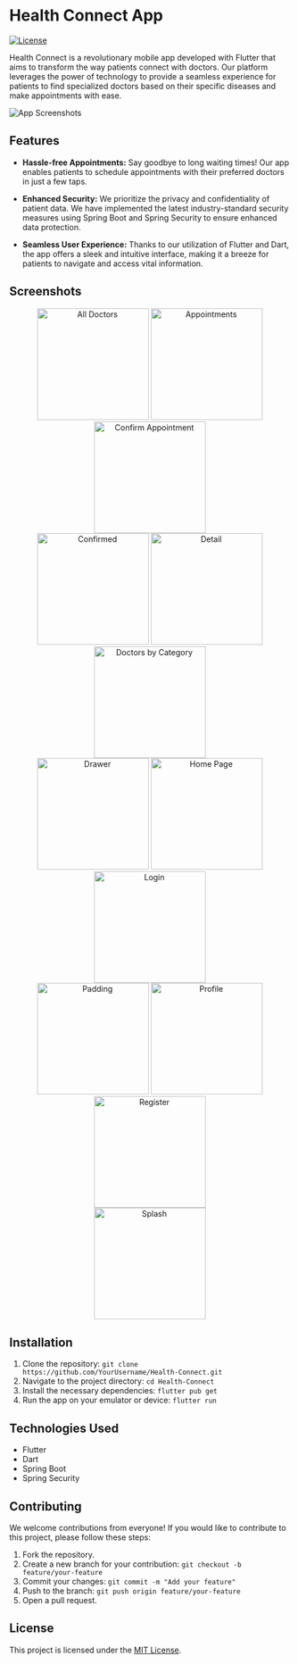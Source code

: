 # Health Connect App

[![License](https://img.shields.io/badge/license-MIT-blue.svg)](LICENSE)

Health Connect is a revolutionary mobile app developed with Flutter that aims to transform the way patients connect with doctors. Our platform leverages the power of technology to provide a seamless experience for patients to find specialized doctors based on their specific diseases and make appointments with ease.

![App Screenshots](screenshots.png)

## Features

- **Hassle-free Appointments:** Say goodbye to long waiting times! Our app enables patients to schedule appointments with their preferred doctors in just a few taps.

- **Enhanced Security:** We prioritize the privacy and confidentiality of patient data. We have implemented the latest industry-standard security measures using Spring Boot and Spring Security to ensure enhanced data protection.

- **Seamless User Experience:** Thanks to our utilization of Flutter and Dart, the app offers a sleek and intuitive interface, making it a breeze for patients to navigate and access vital information.

## Screenshots

<div align="center">
  <img src="/images-review/all%20doctors.PNG" alt="All Doctors" width="200" />
  <img src="/images-review/appointement.PNG" alt="Appointments" width="200" />
  <img src="/images-review/confirm%20appointment.PNG" alt="Confirm Appointment" width="200" />
  <br/>
  <img src="/images-review/confirmed.PNG" alt="Confirmed" width="200" />
  <img src="/images-review/detaill.PNG" alt="Detail" width="200" />
  <img src="/images-review/doctor%20by%20category.PNG" alt="Doctors by Category" width="200" />
  <br/>
  <img src="/images-review/drawer.PNG" alt="Drawer" width="200" />
  <img src="/images-review/home%20page.PNG" alt="Home Page" width="200" />
  <img src="/images-review/login.PNG" alt="Login" width="200" />
  <br/>
  <img src="/images-review/pandding.PNG" alt="Padding" width="200" />
  <img src="/images-review/profile.PNG" alt="Profile" width="200" />
  <img src="/images-review/register.PNG" alt="Register" width="200" />
  <br/>
  <img src="/images-review/splash.PNG" alt="Splash" width="200" />
</div>

## Installation

1. Clone the repository: `git clone https://github.com/YourUsername/Health-Connect.git`
2. Navigate to the project directory: `cd Health-Connect`
3. Install the necessary dependencies: `flutter pub get`
4. Run the app on your emulator or device: `flutter run`

## Technologies Used

- Flutter
- Dart
- Spring Boot
- Spring Security

## Contributing

We welcome contributions from everyone! If you would like to contribute to this project, please follow these steps:

1. Fork the repository.
2. Create a new branch for your contribution: `git checkout -b feature/your-feature`
3. Commit your changes: `git commit -m "Add your feature"`
4. Push to the branch: `git push origin feature/your-feature`
5. Open a pull request.

## License

This project is licensed under the [MIT License](LICENSE).
